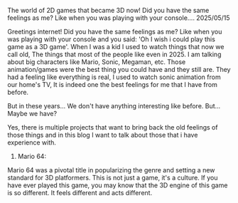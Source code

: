 The world of 2D games that became 3D now!
Did you have the same feelings as me? Like when you was playing with your console....
2025/05/15

Greetings internet!
Did you have the same feelings as me? Like when you was playing with your console and you said: 'Oh I wish i could play this game as a 3D game'.
When I was a kid I used to watch things that now we call old, The things that most of the people like even in 2025.
I am talking about big characters like Mario, Sonic, Megaman, etc. Those animation/games were the best thing you could have and they still are.
They had a feeling like everything is real, I used to watch sonic animation from our home's TV, It is indeed one the best feelings for me that I have
from before.


But in these years... We don't have anything interesting like before. But... Maybe we have?

Yes, there is multiple projects that want to bring back the old feelings of those things and in this blog I want to talk about those that i have
experience with.

1. Mario 64:

Mario 64 was a pivotal title in popularizing the genre and setting a new standard for 3D platformers. This is not just a game, it's a culture.
If you have ever played this game, you may know that the 3D engine of this game is so different. It feels different and acts different.



